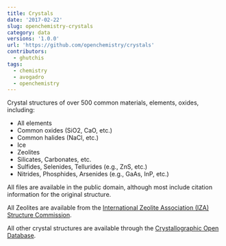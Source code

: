 ```yaml
---
title: Crystals
date: '2017-02-22'
slug: openchemistry-crystals
category: data
versions: '1.0.0'
url: 'https://github.com/openchemistry/crystals'
contributors:
  - ghutchis
tags:
  - chemistry
  - avogadro
  - openchemistry
---
```


Crystal structures of over 500 common materials, elements, oxides, including:

* All elements
* Common oxides (SiO2, CaO, etc.)
* Common halides (NaCl, etc.)
* Ice
* Zeolites
* Silicates, Carbonates, etc.
* Sulfides, Selenides, Tellurides (e.g., ZnS, etc.)
* Nitrides, Phosphides, Arsenides (e.g., GaAs, InP, etc.)

All files are available in the public domain, although most include citation information
for the original structure.

All Zeolites are available from the [International Zeolite Association (IZA)
Structure Commission](https://www.iza-structure.org/databases/).

All other crystal structures are available through the [Crystallographic Open
Database](https://crystallography.net/cod/).
